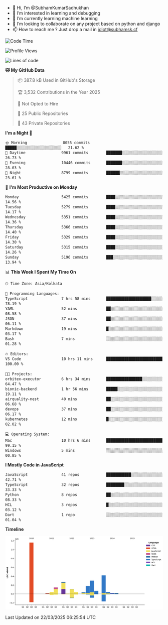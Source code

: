 - 👋 Hi, I’m @SubhamKumarSadhukhan
- 👀 I’m interested in learning and debugging
- 🌱 I’m currently learning machine learning
- 💞️ I’m looking to collaborate on any project based on python and django
- 📫 How to reach me ?
      Just drop a mail in idiot@subhamsk.cf

<!---
SubhamKumarSadhukhan/SubhamKumarSadhukhan is a ✨ special ✨ repository because its `README.md` (this file) appears on your GitHub profile.
You can click the Preview link to take a look at your changes.
--->


<!--START_SECTION:waka-->
![Code Time](http://img.shields.io/badge/Code%20Time-2%2C791%20hrs%2050%20mins-blue)

![Profile Views](http://img.shields.io/badge/Profile%20Views-6-blue)

![Lines of code](https://img.shields.io/badge/From%20Hello%20World%20I%27ve%20Written-2.8%20million%20lines%20of%20code-blue)

**🐱 My GitHub Data** 

> 📦 387.8 kB Used in GitHub's Storage 
 > 
> 🏆 3,532 Contributions in the Year 2025
 > 
> 🚫 Not Opted to Hire
 > 
> 📜 25 Public Repositories 
 > 
> 🔑 43 Private Repositories 
 > 
**I'm a Night 🦉** 

```text
🌞 Morning                8055 commits        █████░░░░░░░░░░░░░░░░░░░░   21.62 % 
🌆 Daytime                9961 commits        ███████░░░░░░░░░░░░░░░░░░   26.73 % 
🌃 Evening                10446 commits       ███████░░░░░░░░░░░░░░░░░░   28.03 % 
🌙 Night                  8799 commits        ██████░░░░░░░░░░░░░░░░░░░   23.61 % 
```
📅 **I'm Most Productive on Monday** 

```text
Monday                   5425 commits        ████░░░░░░░░░░░░░░░░░░░░░   14.56 % 
Tuesday                  5279 commits        ████░░░░░░░░░░░░░░░░░░░░░   14.17 % 
Wednesday                5351 commits        ████░░░░░░░░░░░░░░░░░░░░░   14.36 % 
Thursday                 5366 commits        ████░░░░░░░░░░░░░░░░░░░░░   14.40 % 
Friday                   5329 commits        ████░░░░░░░░░░░░░░░░░░░░░   14.30 % 
Saturday                 5315 commits        ████░░░░░░░░░░░░░░░░░░░░░   14.26 % 
Sunday                   5196 commits        ███░░░░░░░░░░░░░░░░░░░░░░   13.94 % 
```


📊 **This Week I Spent My Time On** 

```text
🕑︎ Time Zone: Asia/Kolkata

💬 Programming Languages: 
TypeScript               7 hrs 58 mins       ████████████████████░░░░░   78.19 % 
YAML                     52 mins             ██░░░░░░░░░░░░░░░░░░░░░░░   08.58 % 
JSON                     37 mins             ██░░░░░░░░░░░░░░░░░░░░░░░   06.11 % 
Markdown                 19 mins             █░░░░░░░░░░░░░░░░░░░░░░░░   03.17 % 
Bash                     7 mins              ░░░░░░░░░░░░░░░░░░░░░░░░░   01.28 % 

🔥 Editors: 
VS Code                  10 hrs 11 mins      █████████████████████████   100.00 % 

🐱‍💻 Projects: 
orbitex-executor         6 hrs 34 mins       ████████████████░░░░░░░░░   64.47 % 
bionic-backend           1 hr 56 mins        █████░░░░░░░░░░░░░░░░░░░░   19.11 % 
airquality-nest          40 mins             ██░░░░░░░░░░░░░░░░░░░░░░░   06.68 % 
devops                   37 mins             ██░░░░░░░░░░░░░░░░░░░░░░░   06.17 % 
kubernetes               12 mins             █░░░░░░░░░░░░░░░░░░░░░░░░   02.02 % 

💻 Operating System: 
Mac                      10 hrs 6 mins       █████████████████████████   99.15 % 
Windows                  5 mins              ░░░░░░░░░░░░░░░░░░░░░░░░░   00.85 % 
```

**I Mostly Code in JavaScript** 

```text
JavaScript               41 repos            ███████████░░░░░░░░░░░░░░   42.71 % 
TypeScript               32 repos            ████████░░░░░░░░░░░░░░░░░   33.33 % 
Python                   8 repos             ██░░░░░░░░░░░░░░░░░░░░░░░   08.33 % 
HCL                      3 repos             █░░░░░░░░░░░░░░░░░░░░░░░░   03.12 % 
Dart                     1 repo              ░░░░░░░░░░░░░░░░░░░░░░░░░   01.04 % 
```



**Timeline**

![Lines of Code chart](https://raw.githubusercontent.com/SubhamKumarSadhukhan/SubhamKumarSadhukhan/main/assets/bar_graph.png)


 Last Updated on 22/03/2025 06:25:54 UTC
<!--END_SECTION:waka-->
